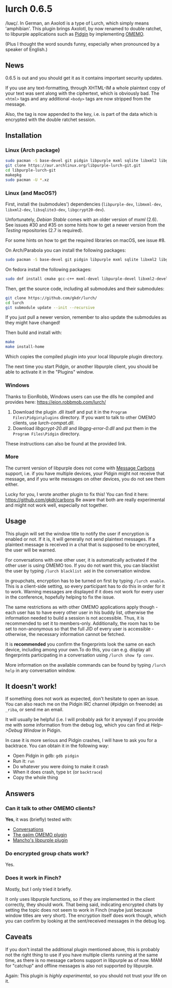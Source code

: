 # lurch 0.6.5
/lʊʁç/. In German, an Axolotl is a type of Lurch, which simply means 'amphibian'. This plugin brings Axolotl, by now renamed to double ratchet, to libpurple applications such as [Pidgin](https://www.pidgin.im/) by implementing [OMEMO](https://conversations.im/omemo/).

(Plus I thought the word sounds funny, especially when pronounced by a speaker of English.)

## News
0.6.5 is out and you should get it as it contains important security updates.

If you use any text-formatting, through XHTML-IM a whole plaintext copy of your text was sent along with the ciphertext, which is obviously bad.
The `<html>` tags and any additional `<body>` tags are now stripped from the message.

Also, the tag is now appended to the key, i.e. is part of the data which is encrypted with the double ratchet session.

## Installation
### Linux (Arch package)

``` bash
sudo pacman -S base-devel git pidgin libpurple mxml sqlite libxml2 libgcrypt
git clone https://aur.archlinux.org/libpurple-lurch-git.git
cd libpurple-lurch-git
makepkg
sudo pacman -U *.xz
```

### Linux (and MacOS?)
First, install the (submodules') dependencies (`libpurple-dev`, `libmxml-dev`, `libxml2-dev`, `libsqlite3-dev`, `libgcrypt20-dev`).

Unfortunately, _Debian Stable_ comes with an older version of _mxml_ (2.6).
See issues #30 and #35 on some hints how to get a newer version from the _Testing_ repositories (2.7 is required).

For some hints on how to get the required libraries on macOS, see issue #8.

On Arch/Parabola you can install the following packages:

``` bash
sudo pacman -S base-devel git pidgin libpurple mxml sqlite libxml2 libgcrypt
```
On fedora install the following packages:
``` bash
sudo dnf install cmake gcc-c++ mxml-devel libpurple-devel libxml2-devel libgcrypt libsqlite3x-devel glib2-devel libgcrypt-devel
```

Then, get the source code, including all submodules and their submodules:

``` bash
git clone https://github.com/gkdr/lurch/
cd lurch
git submodule update --init --recursive
```

If you just pull a newer version, remember to also update the submodules as they might have changed!

Then build and install with:

``` bash
make
make install-home
```

Which copies the compiled plugin into your local libpurple plugin directory.

The next time you start Pidgin, or another libpurple client, you should be able to activate it in the "Plugins" window.

### Windows
Thanks to EionRobb, Windows users can use the dlls he compiled and provides here: https://eion.robbmob.com/lurch/

1. Download the plugin .dll itself and put it in the `Program Files\Pidgin\plugins` directory. If you want to talk to other OMEMO clients, use _lurch-compat.dll_.
2. Download _libgcrypt-20.dll_ and _libgpg-error-0.dll_ and put them in the `Program Files\Pidgin` directory.

These instructions can also be found at the provided link.

### More
The current version of libpurple does not come with [Message Carbons](https://xmpp.org/extensions/xep-0280.html) support, i.e. if you have multiple devices, your Pidgin might not receive that message, and if you write messages on other devices, you do not see them either.

Lucky for you, I wrote another plugin to fix this! You can find it here: https://github.com/gkdr/carbons
Be aware that both are really experimental and might not work well, especially not together.

## Usage
This plugin will set the window title to notify the user if encryption is enabled or not. If it is, it will generally not send plaintext messages. If a plaintext message is received in a chat that is supposed to be encrypted, the user will be warned.

For conversations with one other user, it is automatically activated if the other user is using OMEMO too. If you do not want this, you can blacklist the user by typing `/lurch blacklist add` in the conversation window.

In groupchats, encryption has to be turned on first by typing `/lurch enable`. This is a client-side setting, so every participant has to do this in order for it to work. Warning messages are displayed if it does not work for every user in the conference, hopefully helping to fix the issue.

The same restrictions as with other OMEMO applications apply though - each user has to have every other user in his buddy list, otherwise the information needed to build a session is not accessible. Thus, it is recommended to set it to members-only.
Additionally, the room has to be set to non-anonymous so that the full JID of every user is accessible - otherwise, the necessary information cannot be fetched.

It is __recommended__ you confirm the fingerprints look the same on each device, including among your own.To do this, you can e.g. display all fingerprints participating in a conversation using `/lurch show fp conv`.

More information on the available commands can be found by typing `/lurch help` in any conversation window.

## It doesn't work!
If something does not work as expected, don't hesitate to open an issue.
You can also reach me on the Pidgin IRC channel (#pidgin on freenode) as `_riba`, or send me an email.

It will usually be helpful (i.e. I will probably ask for it anyway) if you provide me with some information from the debug log, which you can find at _Help->Debug Window_ in Pidgin.

In case it is more serious and Pidgin crashes, I will have to ask you for a backtrace.
You can obtain it in the following way:
* Open Pidgin in gdb: `gdb pidgin`
* Run it: `run`
* Do whatever you were doing to make it crash
* When it does crash, type `bt` (or `backtrace`)
* Copy the whole thing

## Answers
### Can it talk to other OMEMO clients?
__Yes__, it was (briefly) tested with:
* [Conversations](https://conversations.im/)
* [The gajim OMEMO plugin](https://dev.gajim.org/gajim/gajim-plugins/wikis/OmemoGajimPlugin)
* [Mancho's libpurple plugin](https://git.imp.fu-berlin.de/mancho/libpurple-omemo-plugin)

### Do encrypted group chats work?
Yes.

### Does it work in Finch?
Mostly, but I only tried it briefly.

It only uses libpurple functions, so if they are implemented in the client correctly, they should work.
That being said, indicating encrypted chats by setting the topic does not seem to work in Finch (maybe just because window titles are very short). The encryption itself does work though, which you can confirm by looking at the sent/received messages in the debug log.

## Caveats
If you don't install the additional plugin mentioned above, this is probably not the right thing to use if you have multiple clients running at the same time, as there is no message carbons support in libpurple as of now.
MAM for "catchup" and offline messages is also not supported by libpurple.

Again: This plugin is _highly experimental_, so you should not trust your life on it.
